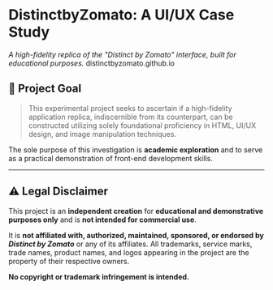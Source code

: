 # DistinctbyZomato: A UI/UX Case Study

*A high-fidelity replica of the "Distinct by Zomato" interface, built for educational purposes.*
distinctbyzomato.github.io

## 🚀 Project Goal

> This experimental project seeks to ascertain if a high-fidelity application replica, indiscernible from its counterpart, can be constructed utilizing solely foundational proficiency in HTML, UI/UX design, and image manipulation techniques.

The sole purpose of this investigation is **academic exploration** and to serve as a practical demonstration of front-end development skills.

---

## ⚠️ Legal Disclaimer

This project is an **independent creation** for **educational and demonstrative purposes only** and is **not intended for commercial use**.

It is **not affiliated with, authorized, maintained, sponsored, or endorsed by *Distinct by Zomato*** or any of its affiliates. All trademarks, service marks, trade names, product names, and logos appearing in the project are the property of their respective owners.

**No copyright or trademark infringement is intended.**
